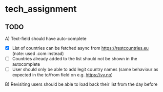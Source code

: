 # tech_assignment
## TODO
A) Text-field should have auto-complete
* [x] List of countries can be fetched async from https://restcountries.eu (note: used .com instead)
* [ ] Countries already added to the list should not be shown in the autocomplete
* [ ] User should only be able to add legit country names (same behaviour as expected in
the to/from field on e.g. https://vy.no)

B) Revisiting users should be able to load back their list from the day before
